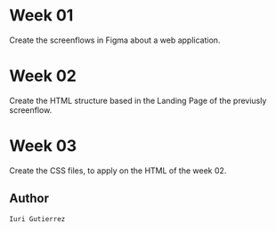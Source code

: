 # Week 01
Create the screenflows in Figma about a web application.
# Week 02
Create the HTML structure based in the Landing Page of the previusly screenflow.
# Week 03
Create the CSS files, to apply on the HTML of the week 02.
## Author
    Iuri Gutierrez
